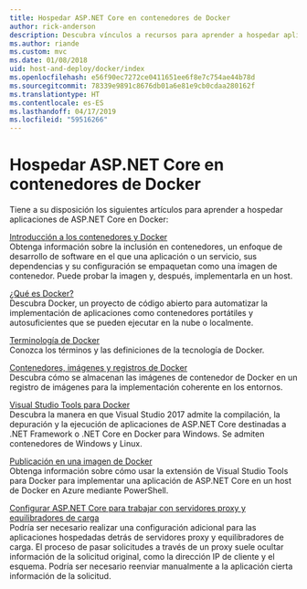 ```yaml
---
title: Hospedar ASP.NET Core en contenedores de Docker
author: rick-anderson
description: Descubra vínculos a recursos para aprender a hospedar aplicaciones de ASP.NET Core en contenedores de Docker.
ms.author: riande
ms.custom: mvc
ms.date: 01/08/2018
uid: host-and-deploy/docker/index
ms.openlocfilehash: e56f90ec7272ce0411651ee6f8e7c754ae44b78d
ms.sourcegitcommit: 78339e9891c8676db01a6e81e9cb0cdaa280162f
ms.translationtype: HT
ms.contentlocale: es-ES
ms.lasthandoff: 04/17/2019
ms.locfileid: "59516266"
---
```

# <a name="host-aspnet-core-in-docker-containers"></a>Hospedar ASP.NET Core en contenedores de Docker

Tiene a su disposición los siguientes artículos para aprender a hospedar aplicaciones de ASP.NET Core en Docker:

[Introducción a los contenedores y Docker](/dotnet/standard/microservices-architecture/container-docker-introduction/index)  
Obtenga información sobre la inclusión en contenedores, un enfoque de desarrollo de software en el que una aplicación o un servicio, sus dependencias y su configuración se empaquetan como una imagen de contenedor. Puede probar la imagen y, después, implementarla en un host.

[¿Qué es Docker?](/dotnet/standard/microservices-architecture/container-docker-introduction/docker-defined)  
Descubra Docker, un proyecto de código abierto para automatizar la implementación de aplicaciones como contenedores portátiles y autosuficientes que se pueden ejecutar en la nube o localmente.

[Terminología de Docker](/dotnet/standard/microservices-architecture/container-docker-introduction/docker-terminology)  
Conozca los términos y las definiciones de la tecnología de Docker.

[Contenedores, imágenes y registros de Docker](/dotnet/standard/microservices-architecture/container-docker-introduction/docker-containers-images-registries)  
Descubra cómo se almacenan las imágenes de contenedor de Docker en un registro de imágenes para la implementación coherente en los entornos.

[Visual Studio Tools para Docker](xref:host-and-deploy/docker/visual-studio-tools-for-docker)  
Descubra la manera en que Visual Studio 2017 admite la compilación, la depuración y la ejecución de aplicaciones de ASP.NET Core destinadas a .NET Framework o .NET Core en Docker para Windows. Se admiten contenedores de Windows y Linux.

[Publicación en una imagen de Docker](/azure/vs-azure-tools-docker-hosting-web-apps-in-docker)  
Obtenga información sobre cómo usar la extensión de Visual Studio Tools para Docker para implementar una aplicación de ASP.NET Core en un host de Docker en Azure mediante PowerShell.

[Configurar ASP.NET Core para trabajar con servidores proxy y equilibradores de carga](xref:host-and-deploy/proxy-load-balancer)  
Podría ser necesario realizar una configuración adicional para las aplicaciones hospedadas detrás de servidores proxy y equilibradores de carga. El proceso de pasar solicitudes a través de un proxy suele ocultar información de la solicitud original, como la dirección IP de cliente y el esquema. Podría ser necesario reenviar manualmente a la aplicación cierta información de la solicitud.
